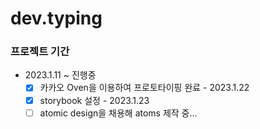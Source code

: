 # dev.typing

### 프로젝트 기간

- 2023.1.11 ~ 진행중
  - [x] 카카오 Oven을 이용하여 프로토타이핑 완료 - 2023.1.22
  - [x] storybook 설정 - 2023.1.23
  - [ ] atomic design을 채용해 atoms 제작 중...
